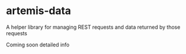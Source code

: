 # artemis-data

A helper library for managing REST requests and data returned by those requests

Coming soon detailed info
